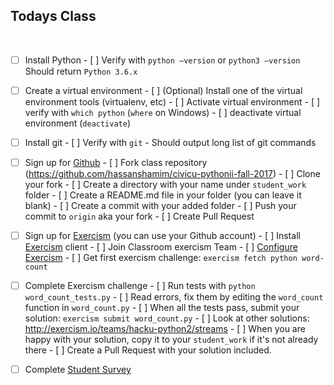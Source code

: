 ## Todays Class

​	

- [ ] Install Python
      - [ ] Verify with `python —version` or `python3 —version` Should return `Python 3.6.x`
- [ ] Create a virtual environment
      - [ ] (Optional) Install one of the virtual environment tools (virtualenv, etc)
      - [ ] Activate virtual environment
      - [ ] verify with `which python` (`where` on Windows)
      - [ ] deactivate virtual environment (`deactivate`)
- [ ] Install git
      - [ ] Verify with `git` - Should output long list of git commands
- [ ] Sign up for [Github](https://github.com/)
      - [ ] Fork class repository (https://github.com/hassanshamim/civicu-pythonii-fall-2017)
      - [ ] Clone your fork
      - [ ] Create a directory with your name under `student_work` folder
      - [ ] Create a README.md file in your folder (you can leave it blank)
      - [ ] Create a commit with your added folder
      - [ ] Push your commit to `origin` aka your fork
      - [ ] Create  Pull Request
- [ ] Sign up for [Exercism](http://exercism.io/) (you can use your Github account)
      - [ ] Install [Exercism](http://exercism.io/clients/cli) client
      - [ ] Join Classroom exercism Team
      - [ ] [Configure Exercism](https://github.com/hassanshamim/civicu-pythonii-fall-2017/tree/master/lessons/01-Intro-Python3-Exercism-Git-Slack#introduction-to-exercism)
      - [ ] Get first exercism challenge: `exercism fetch python word-count`
- [ ] Complete Exercism challenge
      - [ ] Run tests with `python word_count_tests.py`
      - [ ] Read errors, fix them by editing the `word_count` function in `word_count.py`
      - [ ] When all the tests pass, submit your solution: `exercism submit word_count.py`
      - [ ] Look at other solutions: http://exercism.io/teams/hacku-python2/streams
      - [ ] When you are happy with your solution, copy it to your `student_work` if it's not already there
      - [ ] Create a Pull Request with your solution included.
- [ ] Complete [Student Survey](https://drive.google.com/open?id=1fG7XCyZQtLhT-CWrQoEWXIw8lzHPn_14VkaZc4eEi-M)

